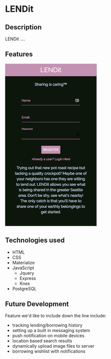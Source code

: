 # LENDit
## Description

LENDit ....

## Features

[![LENDit](/public/images/lendit-1.png)](https://hiromih-q2-project.herokuapp.com/)

## Technologies used

* HTML
* CSS
* Materialize
* JavaScript
  * Jquery
  * Express
  * Knex
* PostgreSQL

## Future Development

Feature we'd like to include down the line include:

  * tracking lending/borrowing history
  * setting up a built in messaging system
  * push notification on mobile devices
  * location based search results
  * dynamically upload image files to server
  * borrowing wishlist with notifications  
